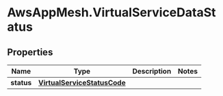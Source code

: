 # AwsAppMesh.VirtualServiceDataStatus

## Properties

Name | Type | Description | Notes
------------ | ------------- | ------------- | -------------
**status** | [**VirtualServiceStatusCode**](VirtualServiceStatusCode.md) |  | 


